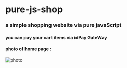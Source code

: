# pure-js-shop
### a simple shopping website via pure javaScript
#### you can pay your cart items via idPay GateWay

#### photo of home page :
![photo](https://drive.google.com/u/0/uc?id=12Wqd21Qol2piD6ZR4Spbo00Z5O-yTcUh&export=download)
